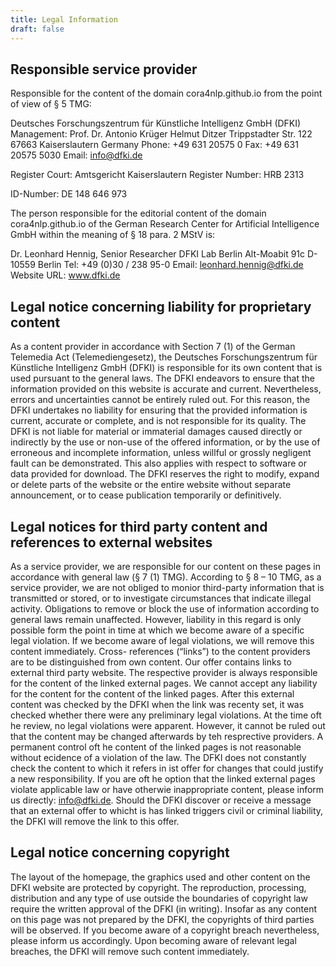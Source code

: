 ```yaml
---
title: Legal Information
draft: false
---
```


## Responsible service provider
Responsible for the content of the domain cora4nlp.github.io from the point of view of § 5 TMG:

Deutsches Forschungszentrum für Künstliche Intelligenz GmbH (DFKI)
Management:
Prof. Dr. Antonio Krüger
Helmut Ditzer
Trippstadter Str. 122
67663 Kaiserslautern
Germany
Phone: +49 631 20575 0
Fax: +49 631 20575 5030
Email: info@dfki.de

Register Court: Amtsgericht Kaiserslautern
Register Number: HRB 2313

ID-Number: DE 148 646 973


The person responsible for the editorial content of the domain cora4nlp.github.io of the German Research Center for Artificial Intelligence GmbH within the meaning of § 18 para. 2 MStV is:

Dr. Leonhard Hennig, Senior Researcher
DFKI Lab Berlin
Alt-Moabit 91c
D-10559 Berlin
Tel: +49 (0)30 / 238 95-0
Email: leonhard.hennig@dfki.de
Website URL: www.dfki.de


## Legal notice concerning liability for proprietary content
As a content provider in accordance with Section 7 (1) of the German Telemedia Act (Telemediengesetz), the Deutsches Forschungszentrum für Künstliche Intelligenz GmbH (DFKI) is responsible for its own content that is used pursuant to the general laws. The DFKI endeavors to ensure that the information provided on this website is accurate and current. Nevertheless, errors and uncertainties cannot be entirely ruled out. For this reason, the DFKI undertakes no liability for ensuring that the provided information is current, accurate or complete, and is not responsible for its quality. The DFKI is not liable for material or immaterial damages caused directly or indirectly by the use or non-use of the offered information, or by the use of erroneous and incomplete information, unless willful or grossly negligent fault can be demonstrated. This also applies with respect to software or data provided for download. The DFKI reserves the right to modify, expand or delete parts of the website or the entire website without separate announcement, or to cease publication temporarily or definitively.

## Legal notices for third party content and references to external websites
As a service provider, we are responsible for our content on these pages in accordance with general law (§ 7 (1) TMG). According to § 8 – 10 TMG, as a service provider, we are not obliged to monior third-party information that is transmitted or stored, or to investigate circumstances that indicate illegal activity. Obligations to remove or block the use of information according to general laws remain unaffected. However, liability in this regard is only possible form the point in time at which we become aware of a specific legal violation. If we become aware of legal violations, we will remove this content immediately. Cross- references (“links”) to the content providers are to be distinguished from own content. Our offer contains links to external third party website. The respective provider is always responsible for the content of the linked external pages. We cannot accept any liability for the content for the content of the linked pages. After this external content was checked by the DFKI when the link was recenty set, it was checked whether there were any preliminary legal violations. At the time oft he review, no legal violations were apparent. However, it cannot be ruled out that the content may be changed afterwards by teh resprective providers. A permanent control oft he content of the linked pages is not reasonable without ecidence of a violation of the law. The DFKI does not constantly check the content to which it refers in ist offer for changes that could justify a new responsibility. If you are oft he option that the linked external pages violate applicable law or have otherwie inappropriate content, please inform us directly: info@dfki.de. Should the DFKI discover or receive a message that an external offer to whicht is has linked triggers civil or criminal liability, the DFKI will remove the link to this offer.

## Legal notice concerning copyright
The layout of the homepage, the graphics used and other content on the DFKI website are protected by copyright. The reproduction, processing, distribution and any type of use outside the boundaries of copyright law require the written approval of the DFKI (in writing). Insofar as any content on this page was not prepared by the DFKI, the copyrights of third parties will be observed. If you become aware of a copyright breach nevertheless, please inform us accordingly. Upon becoming aware of relevant legal breaches, the DFKI will remove such content immediately. 
